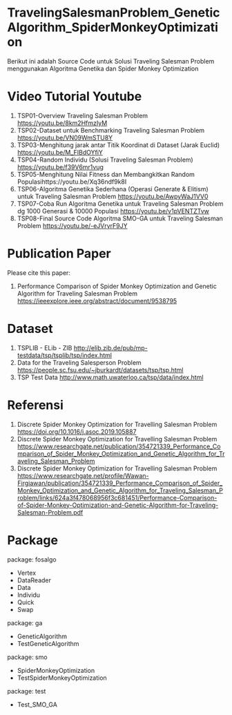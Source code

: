 # TravelingSalesmanProblem_GeneticAlgorithm_SpiderMonkeyOptimization
Berikut ini adalah Source Code untuk Solusi Traveling Salesman Problem menggunakan Algoritma Genetika dan Spider Monkey Optimization

# Video Tutorial Youtube
1. TSP01-Overview Traveling Salesman Problem https://youtu.be/8km2HfmzIyM
2. TSP02-Dataset untuk Benchmarking Traveling Salesman Problem https://youtu.be/VN09WmSTU8Y
3. TSP03-Menghitung jarak antar Titik Koordinat di Dataset (Jarak Euclid) https://youtu.be/M_FIBdOYfiY
4. TSP04-Random Individu (Solusi Traveling Salesman Problem) https://youtu.be/f39V6mr1vug
5. TSP05-Menghitung Nilai Fitness dan Membangkitkan Random Populasihttps://youtu.be/Xq36ndf9k8I
6. TSP06-Algoritma Genetika Sederhana (Operasi Generate & Elitism) untuk Traveling Salesman Problem https://youtu.be/AwpyWaJ1VV0
7. TSP07-Coba Run Algoritma Genetika untuk Traveling Salesman Problem dg 1000 Generasi & 10000 Populasi https://youtu.be/v1pVENTZTvw
8. TSP08-Final Source Code Algoritma SMO-GA untuk Traveling Salesman Problem https://youtu.be/-eJVryrF9JY

# Publication Paper
Please cite this paper:
1. Performance Comparison of Spider Monkey Optimization and Genetic Algorithm for Traveling Salesman Problem https://ieeexplore.ieee.org/abstract/document/9538795

# Dataset
1. TSPLIB - ELib - ZIB http://elib.zib.de/pub/mp-testdata/tsp/tsplib/tsp/index.html
2. Data for the Traveling Salesperson Problem https://people.sc.fsu.edu/~jburkardt/datasets/tsp/tsp.html
3. TSP Test Data http://www.math.uwaterloo.ca/tsp/data/index.html

# Referensi
1. Discrete Spider Monkey Optimization for Travelling Salesman Problem https://doi.org/10.1016/j.asoc.2019.105887
2. Discrete Spider Monkey Optimization for Travelling Salesman Problem https://www.researchgate.net/publication/354721339_Performance_Comparison_of_Spider_Monkey_Optimization_and_Genetic_Algorithm_for_Traveling_Salesman_Problem
3. Discrete Spider Monkey Optimization for Travelling Salesman Problem https://www.researchgate.net/profile/Wawan-Firgiawan/publication/354721339_Performance_Comparison_of_Spider_Monkey_Optimization_and_Genetic_Algorithm_for_Traveling_Salesman_Problem/links/624a3f478068956f3c681451/Performance-Comparison-of-Spider-Monkey-Optimization-and-Genetic-Algorithm-for-Traveling-Salesman-Problem.pdf

# Package
package: fosalgo
+ Vertex
+ DataReader
+ Data
+ Individu
+ Quick
+ Swap

package: ga
+ GeneticAlgorithm
+ TestGeneticAlgorithm

package: smo
+ SpiderMonkeyOptimization
+ TestSpiderMonkeyOptimization

package: test
+ Test_SMO_GA
